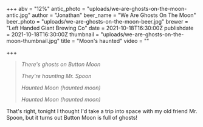 +++
abv = "12%"
antic_photo = "uploads/we-are-ghosts-on-the-moon-antic.jpg"
author = "Jonathan"
beer_name = "We Are Ghosts On The Moon"
beer_photo = "uploads/we-are-ghosts-on-the-moon-beer.jpg"
brewer = "Left Handed Giant Brewing Co"
date = 2021-10-18T16:30:00Z
publishdate = 2021-10-18T16:30:00Z
thumbnail = "uploads/we-are-ghosts-on-the-moon-thumbnail.jpg"
title = "Moon's haunted"
video = ""

+++
> _There's ghosts on Button Moon_
>
> _They're haunting Mr. Spoon_
>
> _Haunted Moon (haunted moon)_
>
> _Haunted Moon (haunted moon)_

That's right, tonight I thought I'd take a trip into space with my old friend Mr. Spoon, but it turns out Button Moon is full of ghosts!